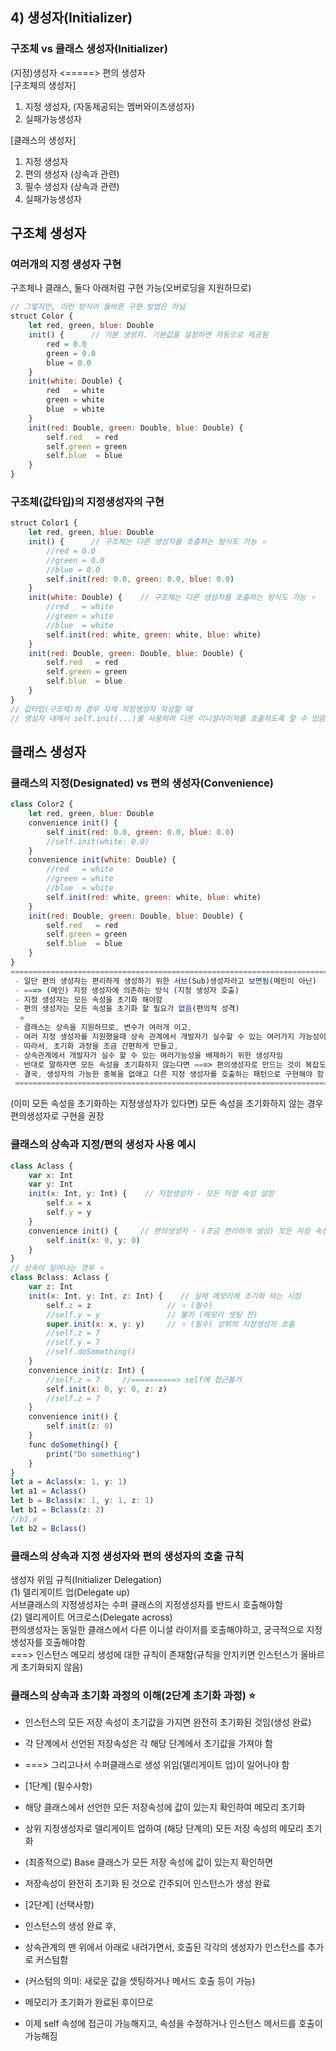 ## 4) 생성자(Initializer)
### 구조체 vs 클래스 생성자(Initializer)
 (지정)생성자   <=====>  편의 생성자  
 [구조체의 생성자]  
 1) 지정 생성자, (자동제공되는 멤버와이즈생성자)
 2) 실패가능생성자  

 [클래스의 생성자]  
 1) 지정 생성자
 2) 편의 생성자  (상속과 관련)
 3) 필수 생성자  (상속과 관련)
 4) 실패가능생성자
## 구조체 생성자
### 여러개의 지정 생성자 구현
구조체나 클래스, 둘다 아래처럼 구현 가능(오버로딩을 지원하므로)
```javascript
// 그렇지만, 이런 방식이 올바른 구현 방법은 아님
struct Color {
    let red, green, blue: Double    
    init() {      // 기본 생성자. 기본값을 설정하면 자동으로 제공됨
        red = 0.0
        green = 0.0
        blue = 0.0
    }
    init(white: Double) {
        red   = white
        green = white
        blue  = white
    }    
    init(red: Double, green: Double, blue: Double) {
        self.red   = red
        self.green = green
        self.blue  = blue
    }
}
```
### 구조체(값타입)의 지정생성자의 구현
```javascript
struct Color1 {
    let red, green, blue: Double
    init() {      // 구조체는 다른 생성자를 호출하는 방식도 가능 ⭐️
        //red = 0.0
        //green = 0.0
        //blue = 0.0
        self.init(red: 0.0, green: 0.0, blue: 0.0)
    }
    init(white: Double) {    // 구조체는 다른 생성자를 호출하는 방식도 가능 ⭐️
        //red   = white
        //green = white
        //blue  = white
        self.init(red: white, green: white, blue: white)
    }
    init(red: Double, green: Double, blue: Double) {
        self.red   = red
        self.green = green
        self.blue  = blue
    }
}
// 값타입(구조체)의 경우 자체 지정생성자 작성할 때
// 생성자 내에서 self.init(...)를 사용하여 다른 이니셜라이저를 호출하도록 할 수 있음
```
## 클래스 생성자
### 클래스의 지정(Designated) vs 편의 생성자(Convenience)
```javascript
class Color2 {
    let red, green, blue: Double  
    convenience init() {
        self.init(red: 0.0, green: 0.0, blue: 0.0)
        //self.init(white: 0.0)
    }
    convenience init(white: Double) {
        //red   = white
        //green = white
        //blue  = white
        self.init(red: white, green: white, blue: white)
    }  
    init(red: Double, green: Double, blue: Double) {
        self.red   = red
        self.green = green
        self.blue  = blue
    }
}
========================================================================
 - 일단 편의 생성자는 편리하게 생성하기 위한 서브(Sub)생성자라고 보면됨(메인이 아닌)
 - ===> (메인) 지정 생성자에 의존하는 방식 (지정 생성자 호출)
 - 지정 생성자는 모든 속성을 초기화 해야함
 - 편의 생성자는 모든 속성을 초기화 할 필요가 없음(편의적 성격)
  ⭐️
 - 클래스는 상속을 지원하므로, 변수가 여러개 이고,
 - 여러 지정 생성자를 지원했을때 상속 관계에서 개발자가 실수할 수 있는 여러가지 가능성이 있음.
 - 따라서, 초기화 과정을 조금 간편하게 만들고,
 - 상속관계에서 개발자가 실수 할 수 있는 여러가능성을 배제하기 위한 생성자임
 - 반대로 말하자면 모든 속성을 초기화하지 않는다면 ===> 편의생성자로 만드는 것이 복잡도나 실수를 줄일 수 있음
 - 결국, 생성자의 가능한 중복을 없애고 다른 지정 생성자를 호출하는 패턴으로 구현해야 함
 ==========================================================================
```
(이미 모든 속성을 초기화하는 지정생성자가 있다면) 모든 속성을 초기화하지 않는 경우 편의생성자로 구현을 권장
### 클래스의 상속과  지정/편의 생성자 사용 예시
```javascript
class Aclass {
    var x: Int
    var y: Int    
    init(x: Int, y: Int) {    // 지정생성자 - 모든 저장 속성 설정
        self.x = x
        self.y = y
    }    
    convenience init() {     // 편의생성자 - (조금 편리하게 생성) 모든 저장 속성을 설정하지 않음
        self.init(x: 0, y: 0)
    }
}
// 상속이 일어나는 경우 ⭐️
class Bclass: Aclass {
    var z: Int  
    init(x: Int, y: Int, z: Int) {    // 실제 메모리에 초기화 되는 시점
        self.z = z                 // ⭐️ (필수)
        //self.y = y               // 불가 (메모리 셋팅 전)
        super.init(x: x, y: y)     // ⭐️ (필수) 상위의 지정생성자 호출
        //self.z = 7
        //self.y = 7
        //self.doSomething()
    }   
    convenience init(z: Int) {
        //self.z = 7     //==========> self에 접근불가
        self.init(x: 0, y: 0, z: z)
        //self.z = 7
    }
    convenience init() {
        self.init(z: 0)
    }  
    func doSomething() {
        print("Do something")
    }
}
let a = Aclass(x: 1, y: 1)
let a1 = Aclass()
let b = Bclass(x: 1, y: 1, z: 1)
let b1 = Bclass(z: 2)
//b1.x
let b2 = Bclass()
```
### 클래스의 상속과 지정 생성자와 편의 생성자의 호출 규칙
 생성자 위임 규칙(Initializer Delegation)  
 (1) 델리게이트 업(Delegate up)  
     서브클래스의 지정생성자는 수퍼 클래스의 지정생성자를 반드시 호출해야함  
 (2) 델리게이트 어크로스(Delegate across)  
     편의생성자는 동일한 클래스에서 다른 이니셜 라이저를 호출해야하고, 궁극적으로 지정생성자를 호출해야함  
 ===> 인스턴스 메모리 생성에 대한 규칙이 존재함(규칙을 안지키면 인스턴스가 올바르게 초기화되지 않음)  
 ### 클래스의 상속과 초기화 과정의 이해(2단계 초기화 과정) ⭐️
 - 인스턴스의 모든 저장 속성이 초기값을 가지면 완전히 초기화된 것임(생성 완료)
 - 각 단계에서 선언된 저장속성은 각 해당 단계에서 초기값을 가져야 함
 - ===> 그리고나서 수퍼클래스로 생성 위임(델리게이트 업)이 일어나야 함
 
 - [1단계] (필수사항)
 - 해당 클래스에서 선언한 모든 저장속성에 값이 있는지 확인하여 메모리 초기화
 - 상위 지정생성자로 델리게이트 업하여 (해당 단계의) 모든 저장 속성의 메모리 초기화
 - (최종적으로) Base 클래스가 모든 저장 속성에 값이 있는지 확인하면
 - 저장속성이 완전히 초기화 된 것으로 간주되어 인스턴스가 생성 완료
 
 - [2단계] (선택사항)
 - 인스턴스의 생성 완료 후,
 - 상속관계의 맨 위에서 아래로 내려가면서, 호출된 각각의 생성자가 인스턴스를 추가로 커스텀함
 - (커스텀의 의미: 새로운 값을 셋팅하거나 메서드 호출 등이 가능)
 - 메모리가 초기화가 완료된 후이므로
 - 이제 self 속성에 접근이 가능해지고, 속성을 수정하거나 인스턴스 메서드를 호출이 가능해짐
